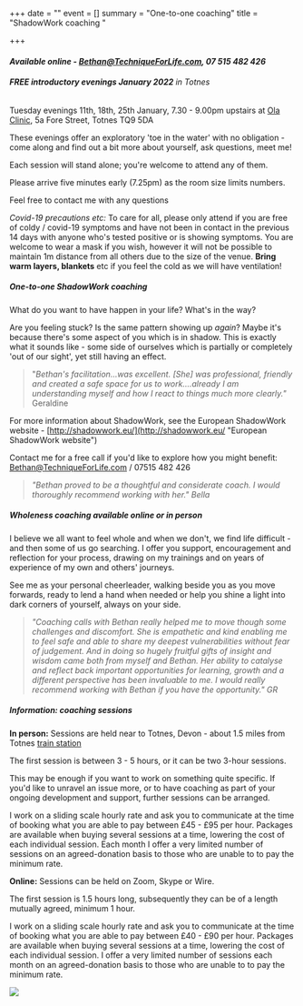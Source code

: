 +++
date = ""
event = []
summary = "One-to-one coaching"
title = "ShadowWork coaching  "

+++
#### _Available online - Bethan@TechniqueForLife.com, 07 515 482 426_

###### **FREE introductory evenings January 2022** in Totnes

Tuesday evenings 11th, 18th, 25th January,   7.30 - 9.00pm   upstairs at [Ola Clinic](http://www.totneschiropractic.co.uk/), 5a Fore Street, Totnes TQ9 5DA

These evenings offer an exploratory 'toe in the water' with no obligation - come along and find out a bit more about yourself, ask questions, meet me!

Each session will stand alone; you're welcome to attend any of them.

Please arrive five minutes early (7.25pm) as the room size limits numbers.

Feel free to contact me with any questions

_Covid-19 precautions etc:_  To care for all, please only attend if you are free of coldy / covid-19 symptoms and have not been in contact in the previous 14 days with anyone who's tested positive or is showing symptoms.  You are welcome to wear a mask if you wish, however it will not be possible to maintain 1m distance from all others due to the size of the venue.  **Bring warm layers, blankets** etc if you feel the cold as we will have ventilation!

##### One-to-one **_ShadowWork_ coaching**

What do you want to have happen in your life?  What's in the way?

Are you feeling stuck?  Is the same pattern showing up _again_?  Maybe it's because there's some aspect of you which is in shadow.  This is exactly what it sounds like - some side of ourselves which is partially or completely 'out of our sight', yet still having an effect.

> "_Bethan's facilitation...was excellent.  \[She\] was professional, friendly and created a safe space for us to work....already I am understanding myself and how I react to things much more clearly."_  Geraldine

For more information about ShadowWork, see the European ShadowWork website -  [http://shadowwork.eu/](http://shadowwork.eu/ "European ShadowWork website")

Contact me for a free call if you'd like to explore how you might benefit:   [Bethan@TechniqueForLife.com](mailto:Bethan@techniqueforlife.com) / 07515 482 426

> _"Bethan proved to be a thoughtful and considerate coach. I would thoroughly recommend working with her."    Bella_

##### **_Wholeness_ coaching**  _available online or in person_

I believe we all want to feel whole and when we don't, we find life difficult - and then some of us go searching.  I offer you support, encouragement and reflection for your process, drawing on my trainings and on years of experience of my own and others' journeys.

See me as your personal cheerleader, walking beside you as you move forwards, ready to lend a hand when needed or help you shine a light into dark corners of yourself, always on your side.

> _"Coaching calls with Bethan really helped me to move though some challenges and discomfort.  She is empathetic and kind enabling me to feel safe and able to share my deepest vulnerabilities without fear of judgement. And in doing so hugely fruitful gifts of insight and wisdom came both from myself and Bethan. Her ability to catalyse and reflect back important opportunities for learning, growth and a different perspective has been invaluable to me. I would really recommend working with Bethan if you have the opportunity." GR_

##### **Information:** coaching sessions

**In person:**  Sessions are held near to Totnes, Devon - about 1.5 miles from Totnes [train station](https://www.nationalrail.co.uk/stations/TOT/details.html)

The first session is between 3 - 5 hours, or it can be two 3-hour sessions.

This may be enough if you want to work on something quite specific.   If you'd like to unravel an issue more, or to have coaching as part of your ongoing development and support, further sessions can be arranged.

I work on a sliding scale hourly rate and ask you to communicate at the time of booking what you are able to pay between £45 - £95 per hour.   Packages are available when buying several sessions at a time, lowering the cost of each individual session.    Each month I offer a very limited number of sessions on an agreed-donation basis to those who are unable to to pay the minimum rate.

**Online:**  Sessions can be held on Zoom, Skype or Wire.

The first session is 1.5 hours long, subsequently they can be of a length mutually agreed, minimum 1 hour.

I work on a sliding scale hourly rate and ask you to communicate at the time of booking what you are able to pay between £40 - £90 per hour.   Packages are available when buying several sessions at a time, lowering the cost of each individual session.    I offer a very limited number of sessions each month on an agreed-donation basis to those who are unable to to pay the minimum rate.

![](/uploads/bethanevansoutdoorsml.jpg)